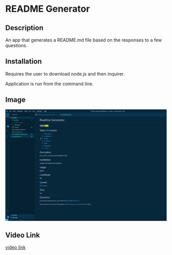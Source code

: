# README Generator

## Description

An app that generates a README.md file based on the responses to a few questions.

## Installation

Requires the user to download node.js and then inquirer.

Application is run from the command line.

## Image

![Image](./readmeimage.png)

## Video Link

[video link](https://drive.google.com/file/d/1zJrOx2poSdZE2qQDYCruw2MtkuuFu9u_/view)
